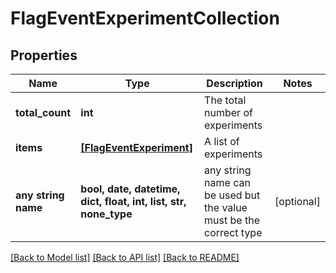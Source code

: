# FlagEventExperimentCollection


## Properties
Name | Type | Description | Notes
------------ | ------------- | ------------- | -------------
**total_count** | **int** | The total number of experiments | 
**items** | [**[FlagEventExperiment]**](FlagEventExperiment.md) | A list of experiments | 
**any string name** | **bool, date, datetime, dict, float, int, list, str, none_type** | any string name can be used but the value must be the correct type | [optional]

[[Back to Model list]](../README.md#documentation-for-models) [[Back to API list]](../README.md#documentation-for-api-endpoints) [[Back to README]](../README.md)


